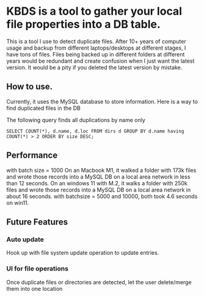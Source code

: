 # KBDS is a tool to gather your local file properties into a DB table.
This is a tool I use to detect duplicate files. 
  After 10+ years of computer usage and backup from different laptops/desktops at different stages, I have tons of files.
Files being backed up in different folders at different years would be redundant and create confusion when I just want the latest version. 
It would be a pity if you deleted the latest version by mistake. 

## How to use. 
Currently, it uses the MySQL database to store information. Here is a way to find duplicated files in the DB

The following query finds all duplications by name only
```
SELECT COUNT(*), d.name, d.loc FROM dirs d GROUP BY d.name having COUNT(*) > 2 ORDER BY size DESC;
```
## Performance
with batch size = 1000
On an Macbook M1, it walked a folder with 173k files and wrote those records into a MySQL DB on a local area network in less than 12 seconds. 
On an windows 11 with M.2, it walks a folder with 250k files and wrote those records into a MySQL DB on a local area network in about 16 seconds. 
with batchsize = 5000 and 10000, both took 4.6 seconds on win11.

## Future Features
### Auto update
Hook up with file system update operation to update entries. 
### UI for file operations
Once duplicate files or directories are detected, let the user delete/merge them into one location

